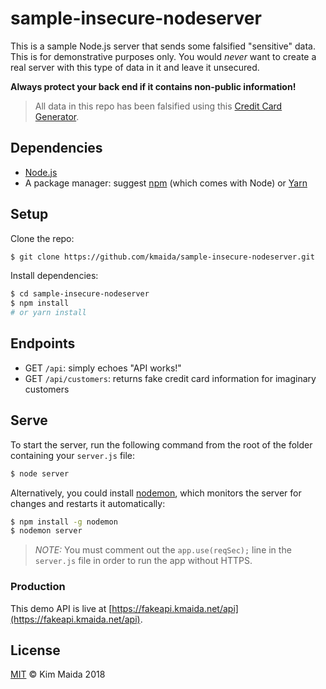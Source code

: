 # sample-insecure-nodeserver

This is a sample Node.js server that sends some falsified "sensitive" data. This is for demonstrative purposes only. You would _never_ want to create a real server with this type of data in it and leave it unsecured.

**Always protect your back end if it contains non-public information!**

> All data in this repo has been falsified using this [Credit Card Generator](http://credit-card-generator.2-ee.com/).

## Dependencies

* [Node.js](https://nodejs.org)
* A package manager: suggest [npm](https://npmjs.com) (which comes with Node) or [Yarn](https://yarnpkg.com)

## Setup

Clone the repo:

```bash
$ git clone https://github.com/kmaida/sample-insecure-nodeserver.git
```

Install dependencies:

```bash
$ cd sample-insecure-nodeserver
$ npm install
# or yarn install
```

## Endpoints

* GET `/api`: simply echoes "API works!"
* GET `/api/customers`: returns fake credit card information for imaginary customers

## Serve

To start the server, run the following command from the root of the folder containing your `server.js` file:

```bash
$ node server
```

Alternatively, you could install [nodemon](https://nodemon.io/), which monitors the server for changes and restarts it automatically:

```bash
$ npm install -g nodemon
$ nodemon server
```

> *NOTE:* You must comment out the `app.use(reqSec);` line in the `server.js` file in order to run the app without HTTPS.

### Production

This demo API is live at [https://fakeapi.kmaida.net/api](https://fakeapi.kmaida.net/api).

## License

[MIT](LICENSE) © Kim Maida 2018

